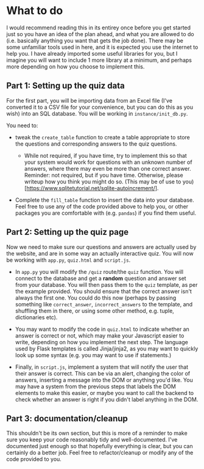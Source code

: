 # What to do

I would recommend reading this in its entirey once before you get started just so you have an idea of the plan ahead, and what you are allowed to do (i.e. basically anything you want that gets the job done). There may be some unfamiliar tools used in here, and it is expected you use the internet to help you. I have already imported some useful libraries for you, but I imagine you will want to include 1 more library at a minimum, and perhaps more depending on how you choose to implement this.

## Part 1: Setting up the quiz data

For the first part, you will be importing data from an Excel file (I've converted it to a CSV file for your convenience, but you can do this as you wish) into an SQL database. You will be working in `instance/init_db.py`.

You need to:

* tweak the `create_table` function to create a table appropriate to store the questions and corresponding answers to the quiz questions.

    * While not required, if you have time, try to implement this so that your system would work for questions with an unknown number of answers, where there may even be more than one correct answer. Reminder: not required, but if you have time. Otherwise, please writeup how you think you might do so. (This may be of use to you)[https://www.sqlitetutorial.net/sqlite-autoincrement/].

* Complete the `fill_table` function to insert the data into your database. Feel free to use any of the code provided above to help you, or other packages you are comfortable with (e.g. `pandas`) if you find them useful.

## Part 2: Setting up the quiz page

Now we need to make sure our questions and answers are actually used by the website, and are in some way an actually interactive quiz. You will now be working with `app.py`, `quiz.html` and `script.js`.

* In `app.py` you will modify the `/quiz` route/the `quiz` function. You will connect to the database and get a **random** question and answer set from your database. You will then pass them to the `quiz` template, as per the example provided. You should ensure that the correct answer isn't always the first one. You could do this now (perhaps by passing something like `correct_answer`, `incorrect_answers` to the template, and shuffling them in there, or using some other method, e.g. tuple, dictionaries etc).

* You may want to modify the code in `quiz.html` to indicate whether an answer is correct or not, which may make your Javascript easier to write, depending on how you implement the next step. The language used by Flask templates is called Jinja/jinja2, as you may want to quickly look up some syntax (e.g. you may want to use if statements.)

* Finally, in `script.js`, implement a system that will notify the user that their answer is correct. This can be via an alert, changing the color of answers, inserting a message into the DOM or anything you'd like. You may have a system from the previous steps that labels the DOM elements to make this easier, or maybe you want to call the backend to check whether an answer is right if you didn't label anything in the DOM.

## Part 3: documentation/cleanup

This shouldn't be its own section, but this is more of a reminder to make sure you keep your code reasonably tidy and well-documented. I've documented just enough so that hopefully everything is clear, but you can certainly do a better job. Feel free to refactor/cleanup or modify any of the code provided to you.
